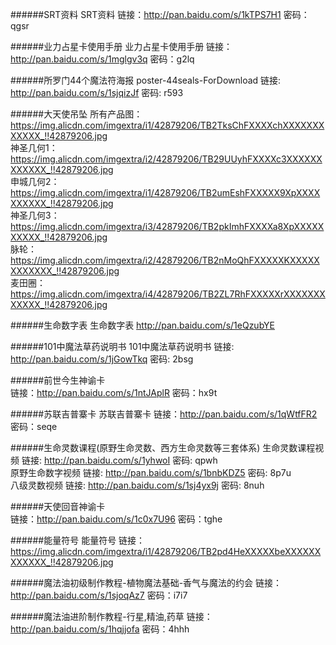 ######SRT资料
SRT资料  链接：http://pan.baidu.com/s/1kTPS7H1 密码：qgsr

######业力占星卡使用手册
业力占星卡使用手册  链接：http://pan.baidu.com/s/1mglgv3q 密码：g2lq

######所罗门44个魔法符海报 
poster-44seals-ForDownload  链接: http://pan.baidu.com/s/1sjqizJf 密码: r593

######大天使吊坠
所有产品图：https://img.alicdn.com/imgextra/i1/42879206/TB2TksChFXXXXchXXXXXXXXXXXX_!!42879206.jpg  
神圣几何1：https://img.alicdn.com/imgextra/i2/42879206/TB29UUyhFXXXXc3XXXXXXXXXXXX_!!42879206.jpg  
申城几何2：https://img.alicdn.com/imgextra/i1/42879206/TB2umEshFXXXXX9XpXXXXXXXXXX_!!42879206.jpg  
神圣几何3：https://img.alicdn.com/imgextra/i3/42879206/TB2pkImhFXXXXa8XpXXXXXXXXXX_!!42879206.jpg  
脉轮：https://img.alicdn.com/imgextra/i2/42879206/TB2nMoQhFXXXXXKXXXXXXXXXXXX_!!42879206.jpg  
麦田圈：https://img.alicdn.com/imgextra/i4/42879206/TB2ZL7RhFXXXXXrXXXXXXXXXXXX_!!42879206.jpg

######生命数字表
生命数字表 http://pan.baidu.com/s/1eQzubYE

######101中魔法草药说明书
101中魔法草药说明书 链接: http://pan.baidu.com/s/1jGowTkq 密码: 2bsg

######前世今生神谕卡  
链接：http://pan.baidu.com/s/1ntJAplR 密码：hx9t

######苏联吉普寨卡
苏联吉普寨卡 链接：http://pan.baidu.com/s/1qWtfFR2 密码：seqe

######生命灵数课程(原野生命灵数、西方生命灵数等三套体系) 
生命灵数课程视频 链接: http://pan.baidu.com/s/1yhwoI 密码: qpwh  
原野生命数字视频 链接: http://pan.baidu.com/s/1bnbKDZ5 密码: 8p7u  
八级灵数视频 链接: http://pan.baidu.com/s/1sj4yx9j 密码: 8nuh

######天使回音神谕卡  
链接：http://pan.baidu.com/s/1c0x7U96 密码：tghe

######能量符号
能量符号 链接：https://img.alicdn.com/imgextra/i1/42879206/TB2pd4HeXXXXXbeXXXXXXXXXXXX_!!42879206.jpg

######魔法油初级制作教程-植物魔法基础-香气与魔法的约会
链接：http://pan.baidu.com/s/1sjoqAz7 密码：i7i7

######魔法油进阶制作教程-行星,精油,药草
链接：http://pan.baidu.com/s/1hqjjofa 密码：4hhh

